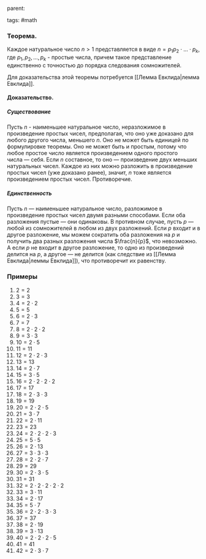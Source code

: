 parent:

tags: #math

### Теорема.

Каждое натуральное число $n>1$ представляется в виде $n=p_1p_2\cdot ... \cdot p_k$, где $p_1,p_2,...,p_k$ - простые числа, причем такое представление единственно с точностью до порядка следования сомножителей.

Для доказательства этой теоремы потребуется [[Лемма Евклида|лемма Евклида]].

#### Доказательство.

##### Существование

Пусть $n$ - наименьшее натуральное число, неразложимое в произведение простых чисел, предполагая, что оно уже доказано для любого другого числа, меньшего $n$. Оно не может быть единицей по формулировке теоремы. Оно не может быть и простым, потому что любое простое число является произведением одного простого числа — себя. Если $n$ составное, то оно — произведение двух меньших натуральных чисел. Каждое из них можно разложить в произведение простых чисел (уже доказано ранее), значит, $n$ тоже является произведением простых чисел. Противоречие.

##### Единственность

Пусть $n$ — наименьшее натуральное число, разложимое в произведение простых чисел двумя разными способами. Если оба разложения пустые — они одинаковы. В противном случае, пусть $p$ — любой из сомножителей в любом из двух разложений. Если $p$ входит и в другое разложение, мы можем сократить оба разложения на $p$ и получить два разных разложения числа $\frac{n}{p}$, что невозможно. А если $p$ не входит в другое разложение, то одно из произведений делится на $p$, а другое — не делится (как следствие из [[Лемма Евклида|леммы Евклида]]), что противоречит их равенству.

### Примеры

1. $2=2$
2. $3=3$
3. $4=2\cdot 2$
4. $5=5$
5. $6=2\cdot 3$
6. $7=7$
7. $8=2\cdot 2\cdot 2$
8. $9=3\cdot 3$
9. $10=2\cdot5$
10. $11=11$
11. $12=2\cdot2\cdot3$
12. $13=13$
13. $14=2\cdot7$
14. $15=3\cdot5$
15. $16=2\cdot 2\cdot 2\cdot 2$
16. $17=17$
17. $18=2\cdot 3\cdot 3$
18. $19=19$
19. $20=2\cdot 2 \cdot 5$
20. $21=3\cdot 7$
21. $22=2\cdot11$
22. $23=23$
23. $24=2\cdot2\cdot2\cdot3$
24. $25=5\cdot5$
25. $26=2\cdot13$
26. $27=3\cdot3\cdot3$
27. $28=2\cdot2\cdot7$
28. $29=29$
29. $30=2\cdot3\cdot5$ 
30. $31=31$
31. $32=2\cdot2\cdot2\cdot2\cdot2$
32. $33=3\cdot11$
33. $34=2\cdot17$
34. $35=5\cdot7$
35. $36=2\cdot2\cdot3\cdot3$
36. $37=37$
37. $38=2\cdot19$
38. $39=3\cdot13$
39. $40=2\cdot2\cdot2\cdot5$
40. $41=41$
41. $42=2\cdot3\cdot7$ 
